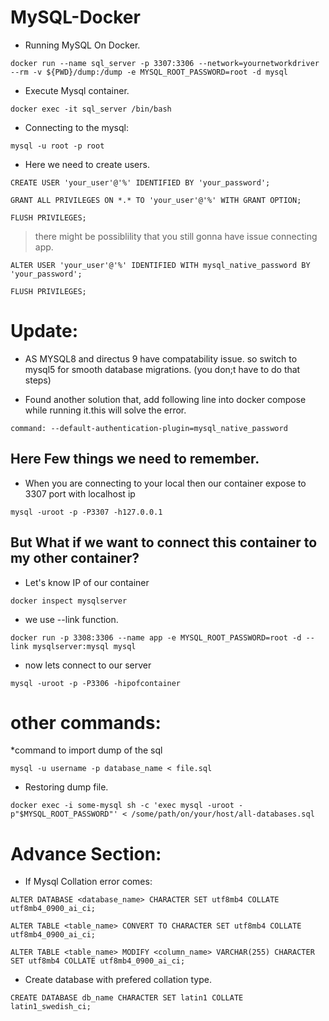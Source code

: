 # MySQL-Docker

* Running MySQL On Docker.
```
docker run --name sql_server -p 3307:3306 --network=yournetworkdriver  --rm -v ${PWD}/dump:/dump -e MYSQL_ROOT_PASSWORD=root -d mysql
```
* Execute Mysql container.
```
docker exec -it sql_server /bin/bash
```
* Connecting to the mysql:
```
mysql -u root -p root
```
* Here we need to create users.
```
CREATE USER 'your_user'@'%' IDENTIFIED BY 'your_password';
```
```
GRANT ALL PRIVILEGES ON *.* TO 'your_user'@'%' WITH GRANT OPTION;
```
```
FLUSH PRIVILEGES;
```

> there might be possiblility that you still gonna have issue connecting app.
```
ALTER USER 'your_user'@'%' IDENTIFIED WITH mysql_native_password BY 'your_password';
```
```
FLUSH PRIVILEGES;
```
# Update:
* AS MYSQL8 and directus 9 have compatability issue. so switch to mysql5 for smooth database migrations. (you don;t have to do that steps)

* Found another solution that, add following line into docker compose while running it.this will solve the error.
```
command: --default-authentication-plugin=mysql_native_password
```

## Here Few things we need to remember.
* When you are connecting to your local then our container expose to 3307 port with localhost ip
```
mysql -uroot -p -P3307 -h127.0.0.1
```
## But What if we want to connect this container to my other container?

* Let's know IP of our container
```
docker inspect mysqlserver
```
* we use --link function.
```
docker run -p 3308:3306 --name app -e MYSQL_ROOT_PASSWORD=root -d --link mysqlserver:mysql mysql
```
* now lets connect to our server
```
mysql -uroot -p -P3306 -hipofcontainer
```


# other commands:
*command to import dump of the sql
```
mysql -u username -p database_name < file.sql
```
* Restoring dump file.
```
docker exec -i some-mysql sh -c 'exec mysql -uroot -p"$MYSQL_ROOT_PASSWORD"' < /some/path/on/your/host/all-databases.sql
```

# Advance Section:
* If Mysql Collation error comes:
```
ALTER DATABASE <database_name> CHARACTER SET utf8mb4 COLLATE utf8mb4_0900_ai_ci;
```
```
ALTER TABLE <table_name> CONVERT TO CHARACTER SET utf8mb4 COLLATE utf8mb4_0900_ai_ci;
```
```
ALTER TABLE <table_name> MODIFY <column_name> VARCHAR(255) CHARACTER SET utf8mb4 COLLATE utf8mb4_0900_ai_ci;
```
* Create database with prefered collation type.
```
CREATE DATABASE db_name CHARACTER SET latin1 COLLATE latin1_swedish_ci;
```
